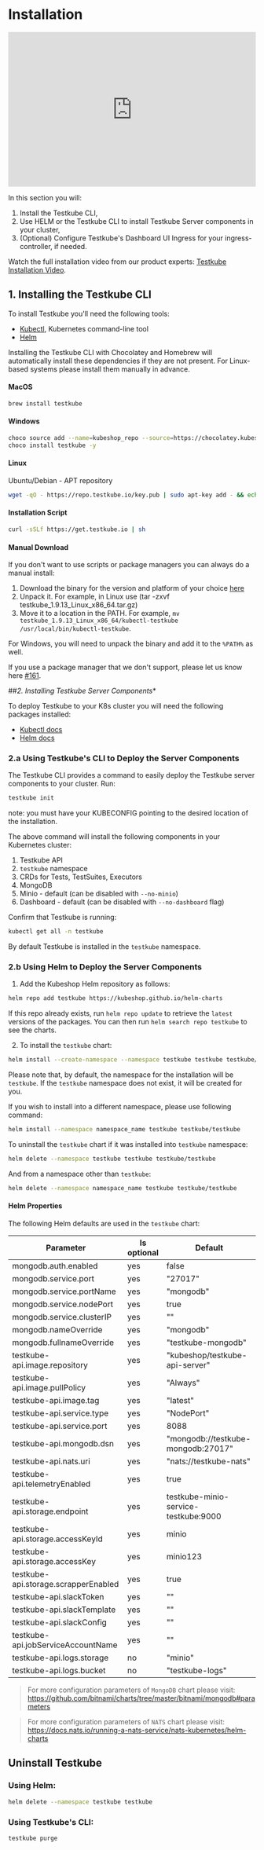 # Installation

<iframe width="100%" height="315" src="https://www.youtube.com/embed/ynzEkOUhxKk" title="YouTube Tutorial: Getting started with Testing in Kubernetes Using Testkube" frameborder="0" allow="accelerometer; autoplay; clipboard-write; encrypted-media; gyroscope; picture-in-picture; web-share" allowfullscreen></iframe>

In this section you will:

1. Install the Testkube CLI,
2. Use HELM or the Testkube CLI to install Testkube Server components in your cluster,
3. (Optional) Configure Testkube's Dashboard UI Ingress for your ingress-controller, if needed.

Watch the full installation video from our product experts: [Testkube Installation Video](https://www.youtube.com/watch?v=bjQboi3Etys).

## 1. Installing the Testkube CLI

To install Testkube you'll need the following tools:

- [Kubectl](https://kubernetes.io/docs/tasks/tools/), Kubernetes command-line tool
- [Helm](https://helm.sh/)

Installing the Testkube CLI with Chocolatey and Homebrew will automatically install these dependencies if they are not present. For Linux-based systems please install them manually in advance.

#### MacOS

```bash
brew install testkube
```

#### Windows

```bash
choco source add --name=kubeshop_repo --source=https://chocolatey.kubeshop.io/chocolatey  
choco install testkube -y
```

#### Linux
Ubuntu/Debian - APT repository

```bash
wget -qO - https://repo.testkube.io/key.pub | sudo apt-key add - && echo "deb https://repo.testkube.io/linux linux main" | sudo tee -a /etc/apt/sources.list && sudo apt-get update && sudo apt-get install -y testkube
```

#### Installation Script

```bash
curl -sSLf https://get.testkube.io | sh
```

#### Manual Download

If you don't want to use scripts or package managers you can always do a manual install:

1. Download the binary for the version and platform of your choice [here](https://github.com/kubeshop/testkube/releases)
2. Unpack it. For example, in Linux use (tar -zxvf testkube_1.9.13_Linux_x86_64.tar.gz)
3. Move it to a location in the PATH. For example, `mv testkube_1.9.13_Linux_x86_64/kubectl-testkube /usr/local/bin/kubectl-testkube`.

For Windows, you will need to unpack the binary and add it to the `%PATH%` as well.

If you use a package manager that we don't support, please let us know here [#161](https://github.com/kubeshop/testkube/issues/161).

##*2. Installing Testkube Server Components**

To deploy Testkube to your K8s cluster you will need the following packages installed:

- [Kubectl docs](https://kubernetes.io/docs/tasks/tools/)
- [Helm docs](https://helm.sh/docs/intro/install/#through-package-managers)

### 2.a Using Testkube's CLI to Deploy the Server Components

The Testkube CLI provides a command to easily deploy the Testkube server components to your cluster.
Run:

```bash
testkube init
```

note: you must have your KUBECONFIG pointing to the desired location of the installation.

The above command will install the following components in your Kubernetes cluster:

1. Testkube API
2. `testkube` namespace
3. CRDs for Tests, TestSuites, Executors
4. MongoDB
5. Minio - default (can be disabled with `--no-minio`)
6. Dashboard - default (can be disabled with `--no-dashboard` flag)

Confirm that Testkube is running:

```bash
kubectl get all -n testkube
```

By default Testkube is installed in the `testkube` namespace.

### 2.b Using Helm to Deploy the Server Components

1. Add the Kubeshop Helm repository as follows:

```bash
helm repo add testkube https://kubeshop.github.io/helm-charts
```

If this repo already exists, run `helm repo update` to retrieve
the `latest` versions of the packages.  You can then run `helm search repo
testkube` to see the charts.

2. To install the `testkube` chart:

```bash
helm install --create-namespace --namespace testkube testkube testkube/testkube
```

Please note that, by default, the namespace for the installation will be `testkube`. If the `testkube` namespace does not exist, it will be created for you.

If you wish to install into a different namespace, please use following command:

```bash
helm install --namespace namespace_name testkube testkube/testkube
```

To uninstall the `testkube` chart if it was installed into `testkube` namespace:

```bash
helm delete --namespace testkube testkube testkube/testkube
```

And from a namespace other than `testkube`:

```bash
helm delete --namespace namespace_name testkube testkube/testkube
```

#### Helm Properties

The following Helm defaults are used in the `testkube` chart:

| Parameter                            | Is optional | Default                              |
| ------------------------------------ | ----------- | ------------------------------------ |
| mongodb.auth.enabled                 | yes         | false                                |
| mongodb.service.port                 | yes         | "27017"                              |
| mongodb.service.portName             | yes         | "mongodb"                            |
| mongodb.service.nodePort             | yes         | true                                 |
| mongodb.service.clusterIP            | yes         | ""                                   |
| mongodb.nameOverride                 | yes         | "mongodb"                            |
| mongodb.fullnameOverride             | yes         | "testkube-mongodb"                   |
| testkube-api.image.repository        | yes         | "kubeshop/testkube-api-server"       |
| testkube-api.image.pullPolicy        | yes         | "Always"                             |
| testkube-api.image.tag               | yes         | "latest"                             |
| testkube-api.service.type            | yes         | "NodePort"                           |
| testkube-api.service.port            | yes         | 8088                                 |
| testkube-api.mongodb.dsn             | yes         | "mongodb://testkube-mongodb:27017"   |
| testkube-api.nats.uri                | yes         | "nats://testkube-nats"               |
| testkube-api.telemetryEnabled        | yes         | true                                 |
| testkube-api.storage.endpoint        | yes         | testkube-minio-service-testkube:9000 |
| testkube-api.storage.accessKeyId     | yes         | minio                                |
| testkube-api.storage.accessKey       | yes         | minio123                             |
| testkube-api.storage.scrapperEnabled | yes         | true                                 |
| testkube-api.slackToken              | yes         | ""                                   |
| testkube-api.slackTemplate           | yes         | ""                                   |
| testkube-api.slackConfig             | yes         | ""                                   |
| testkube-api.jobServiceAccountName   | yes         | ""                                   |
| testkube-api.logs.storage            | no          | "minio"                              |
| testkube-api.logs.bucket             | no          | "testkube-logs"                      |

>For more configuration parameters of `MongoDB` chart please visit:
<https://github.com/bitnami/charts/tree/master/bitnami/mongodb#parameters>

>For more configuration parameters of `NATS` chart please visit:
<https://docs.nats.io/running-a-nats-service/nats-kubernetes/helm-charts>

## Uninstall Testkube

### Using Helm:

```bash
helm delete --namespace testkube testkube
```

### Using Testkube's CLI:

```bash
testkube purge
```